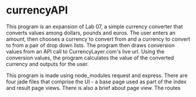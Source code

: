 # currencyAPI

This program is an expansion of Lab 07, a simple currency converter that converts values among dollars, pounds and euros. The user
enters an amount, then chooses a currency to convert from and a currency to convert to from a pair of drop down lists. The program
then draws conversion values from an API call to CurrencyLayer.com's live url. Using the conversion values, the program calculates
the value of the converted currency and outputs for the user.

This program is made using node_modules request and express. There are four jade files that comprise the UI - a base page used as
part of the index and result page views. There is also a brief about page view. The routes  

